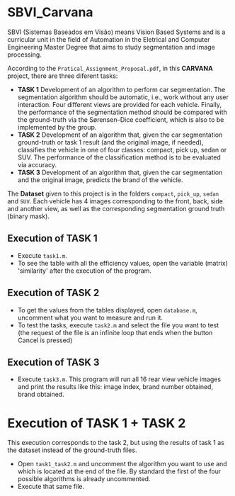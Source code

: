 # SBVI_Carvana
SBVI (Sistemas Baseados em Visão) means Vision Based Systems and is a curricular unit in the field of Automation in the Eletrical and Computer Engineering Master Degree that aims to study segmentation and image processing.

According to the `Pratical_Assignment_Proposal.pdf`, in this **CARVANA** project, there are three diferent tasks:
- **TASK 1**  Development of an algorithm to perform car segmentation. The segmentation algorithm should be automatic, i.e., work without any user interaction. Four different views are provided for each vehicle. Finally, the performance of the segmentation method should be compared with the ground-truth via the Sørensen–Dice coefficient, which is also to be implemented by the group.
- **TASK 2**  Development of an algorithm that, given the car segmentation ground-truth or task 1 result (and the original image, if needed), classifies the vehicle in one of four classes: compact, pick up, sedan or SUV. The performance of the classification method is to be evaluated via accuracy.
- **TASK 3**  Development of an algorithm that, given the car segmentation and the original image, predicts the brand of the vehicle.

The **Dataset** given to this project is in the folders `compact`, `pick_up`, `sedan` and `SUV`.
Each vehicle has 4 images corresponding to the front, back, side and another view, as well as the corresponding segmentation ground truth (binary mask).

## Execution of TASK 1
 - Execute `task1.m`.
 - To see the table with all the efficiency values, open the variable (matrix) 'similarity' after the execution of the program.

## Execution of TASK 2
 - To get the values from the tables displayed, open `database.m`, uncomment what you want to measure and run it.
 - To test the tasks, execute `task2.m` and select the file you want to test (the request of the file is an infinite loop that ends when the button Cancel is pressed)

## Execution of TASK 3
 - Execute `task3.m`. This program will run all 16 rear view vehicle images and print the results like this: image index, brand number obtained, brand obtained.

# Execution of TASK 1 + TASK 2
This execution corresponds to the task 2, but using the results of task 1 as the dataset instead of the ground-truth files.

 - Open `task1_task2.m` and uncomment the algorithm you want to use and which is located at the end of the file. By standard the first of the four possible algorithms is already uncommented.
 - Execute that same file.
